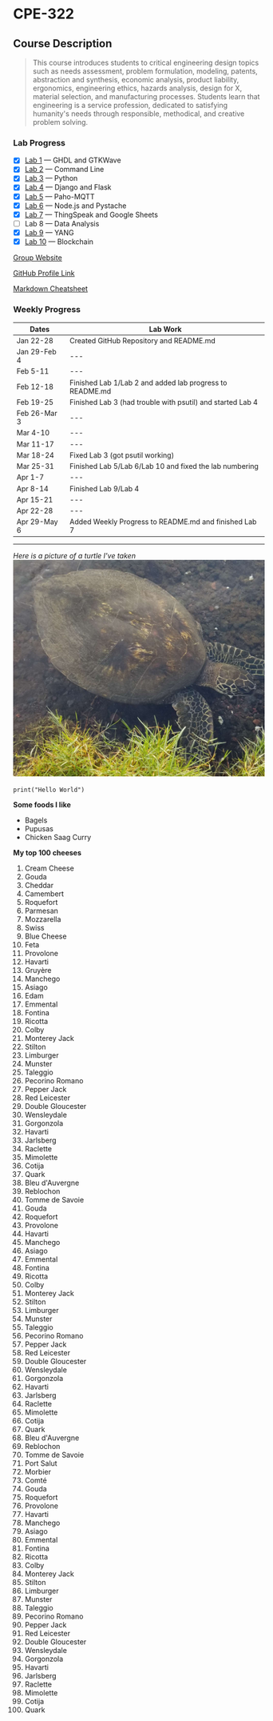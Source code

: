 # CPE-322
## Course Description
> This course introduces students to critical engineering design topics such as needs assessment, problem formulation, modeling, patents, abstraction and synthesis, economic analysis, product liability, ergonomics, engineering ethics, hazards analysis, design for X, material selection, and manufacturing processes. Students learn that engineering is a service profession, dedicated to satisfying humanity's needs through responsible, methodical, and creative problem solving.

### **Lab Progress**
- [x] [Lab 1](https://github.com/ARTorres22/CPE-322/blob/main/labs/Lab%2001.md) — GHDL and GTKWave
- [x] [Lab 2](https://github.com/ARTorres22/CPE-322/blob/main/labs/Lab%2002.md) — Command Line
- [x] [Lab 3](https://github.com/ARTorres22/CPE-322/blob/main/labs/Lab%2003.md) — Python
- [x] [Lab 4](https://github.com/ARTorres22/CPE-322/blob/main/labs/Lab%2004.md) — Django and Flask
- [x] [Lab 5](https://github.com/ARTorres22/CPE-322/blob/main/labs/Lab%2005.md) — Paho-MQTT
- [x] [Lab 6](https://github.com/ARTorres22/CPE-322/blob/main/labs/Lab%2006.md) — Node.js and Pystache
- [x] [Lab 7](https://github.com/ARTorres22/CPE-322/blob/main/labs/Lab%2007.md) — ThingSpeak and Google Sheets
- [ ] Lab 8 — Data Analysis
- [x] [Lab 9](https://github.com/ARTorres22/CPE-322/blob/main/labs/Lab%2009.md) — YANG
- [x] [Lab 10](https://github.com/ARTorres22/CPE-322/blob/main/labs/Lab%2010.md) — Blockchain

[Group Website](https://sites.google.com/stevens.edu/cpe322group19/home)

[GitHub Profile Link](https://github.com/ARTorres22)

[Markdown Cheatsheet](https://www.markdownguide.org/cheat-sheet/)

 

### **Weekly Progress**

| Dates | Lab Work |
| ----------- | ----------- |
| Jan 22-28 | Created GitHub Repository and README.md |
| Jan 29-Feb 4 | --- |
| Feb 5-11 | --- |
| Feb 12-18 | Finished Lab 1/Lab 2 and added lab progress to README.md |
| Feb 19-25 | Finished Lab 3 (had trouble with psutil) and started Lab 4 |
| Feb 26-Mar 3 | --- |
| Mar 4-10 | --- |
| Mar 11-17 | --- |
| Mar 18-24 | Fixed Lab 3 (got psutil working) |
| Mar 25-31 | Finished Lab 5/Lab 6/Lab 10 and fixed the lab numbering |
| Apr 1-7 | --- |
| Apr 8-14 | Finished Lab 9/Lab 4  |
| Apr 15-21 | --- |
| Apr 22-28 | --- |
| Apr 29-May 6 | Added Weekly Progress to README.md and finished Lab 7 |

---

*Here is a picture of a turtle I've taken*
![example image](image1.jpg)

`print("Hello World")`

**Some foods I like**
- Bagels
- Pupusas
- Chicken Saag Curry

**My top 100 cheeses**
1. Cream Cheese
2. Gouda
3. Cheddar
4. Camembert
5. Roquefort
6. Parmesan
7. Mozzarella
8. Swiss
9. Blue Cheese
10. Feta
11. Provolone
12. Havarti
13. Gruyère
14. Manchego
15. Asiago
16. Edam
17. Emmental
18. Fontina
19. Ricotta
20. Colby
21. Monterey Jack
22. Stilton
23. Limburger
24. Munster
25. Taleggio
26. Pecorino Romano
27. Pepper Jack
28. Red Leicester
29. Double Gloucester
30. Wensleydale
31. Gorgonzola
32. Havarti
33. Jarlsberg
34. Raclette
35. Mimolette
36. Cotija
37. Quark
38. Bleu d'Auvergne
39. Reblochon
40. Tomme de Savoie
41. Gouda
42. Roquefort
43. Provolone
44. Havarti
45. Manchego
46. Asiago
47. Emmental
48. Fontina
49. Ricotta
50. Colby
51. Monterey Jack
52. Stilton
53. Limburger
54. Munster
55. Taleggio
56. Pecorino Romano
57. Pepper Jack
58. Red Leicester
59. Double Gloucester
60. Wensleydale
61. Gorgonzola
62. Havarti
63. Jarlsberg
64. Raclette
65. Mimolette
66. Cotija
67. Quark
68. Bleu d'Auvergne
69. Reblochon
70. Tomme de Savoie
71. Port Salut
72. Morbier
73. Comté
74. Gouda
75. Roquefort
76. Provolone
77. Havarti
78. Manchego
79. Asiago
80. Emmental
81. Fontina
82. Ricotta
83. Colby
84. Monterey Jack
85. Stilton
86. Limburger
87. Munster
88. Taleggio
89. Pecorino Romano
90. Pepper Jack
91. Red Leicester
92. Double Gloucester
93. Wensleydale
94. Gorgonzola
95. Havarti
96. Jarlsberg
97. Raclette
98. Mimolette
99. Cotija
100. Quark
